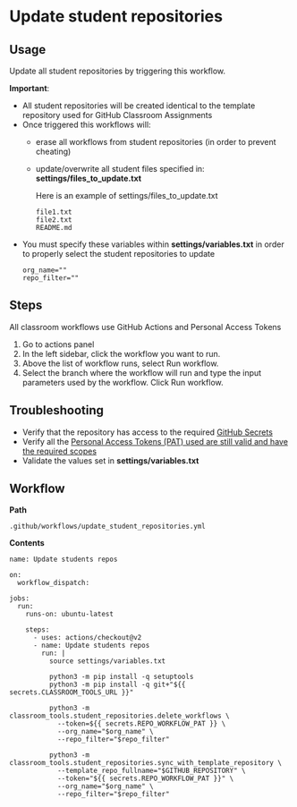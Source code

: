 # Update student repositories
## Usage
Update all student repositories by triggering this workflow.

**Important**:
* All student repositories will be created identical to the template repository used for GitHub Classroom Assignments
* Once triggered this workflows will:
    * erase all workflows from student repositories (in order to prevent cheating)
    * update/overwrite all student files specified in: **settings/files_to_update.txt**
      
      Here is an example of settings/files_to_update.txt
        ```
        file1.txt
        file2.txt
        README.md
        ```
* You must specify these variables within **settings/variables.txt**
    in order to properly select the student repositories to update
    ```
    org_name=""
    repo_filter=""
    ``` 

## Steps
All classroom workflows use GitHub Actions and Personal Access Tokens

1. Go to actions panel
2. In the left sidebar, click the workflow you want to run.
3. Above the list of workflow runs, select Run workflow.
4. Select the branch where the workflow will run and type the input parameters used by the workflow. Click Run workflow.

## Troubleshooting
 * Verify that the repository has access to the required [GitHub Secrets](https://docs.github.com/en/actions/configuring-and-managing-workflows/creating-and-storing-encrypted-secrets)
 * Verify all the [Personal Access Tokens (PAT) used are still valid and have the required scopes](https://docs.github.com/en/github/authenticating-to-github/creating-a-personal-access-token) 
 * Validate the values set in **settings/variables.txt**
     

## Workflow
**Path**
```
.github/workflows/update_student_repositories.yml
```
**Contents**
```
name: Update students repos

on:
  workflow_dispatch:

jobs:
  run:
    runs-on: ubuntu-latest

    steps:
      - uses: actions/checkout@v2
      - name: Update students repos
        run: |
          source settings/variables.txt

          python3 -m pip install -q setuptools
          python3 -m pip install -q git+"${{ secrets.CLASSROOM_TOOLS_URL }}"

          python3 -m classroom_tools.student_repositories.delete_workflows \
            --token=${{ secrets.REPO_WORKFLOW_PAT }} \
            --org_name="$org_name" \
            --repo_filter="$repo_filter"

          python3 -m classroom_tools.student_repositories.sync_with_template_repository \
            --template_repo_fullname="$GITHUB_REPOSITORY" \
            --token="${{ secrets.REPO_WORKFLOW_PAT }}" \
            --org_name="$org_name" \
            --repo_filter="$repo_filter"
```